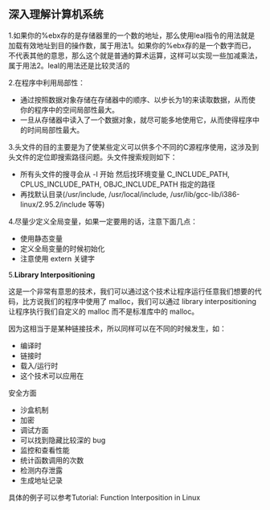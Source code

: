 ## 深入理解计算机系统

1.如果你的%ebx存的是存储器里的一个数的地址，那么使用leal指令的用法就是加载有效地址到目的操作数，属于用法1。如果你的%ebx存的是一个数字而已，不代表其他的意思，那么这个就是普通的算术运算，这样可以实现一些加减乘法，属于用法2。leal的用法还是比较灵活的

2.在程序中利用局部性：

*   通过按照数据对象存储在存储器中的顺序、以步长为1的来读取数据，从而使你的程序中的空间局部性最大。
*   一旦从存储器中读入了一个数据对象，就尽可能多地使用它，从而使得程序中的时间局部性最大。

3.头文件的目的主要是为了使某些定义可以供多个不同的C源程序使用，这涉及到头文件的定位即搜索路径问题。头文件搜索规则如下：


*   所有头文件的搜寻会从 -I 开始
然后找环境变量 C_INCLUDE_PATH, CPLUS_INCLUDE_PATH, OBJC_INCLUDE_PATH 指定的路径
*   再找默认目录(/usr/include, /usr/local/include, /usr/lib/gcc-lib/i386-linux/2.95.2/include 等等) 

4.尽量少定义全局变量，如果一定要用的话，注意下面几点：

*  使用静态变量
*  定义全局变量的时候初始化
*  注意使用 extern 关键字

5.**Library Interpositioning**

这是一个非常有意思的技术，我们可以通过这个技术让程序运行任意我们想要的代码，比方说我们的程序中使用了 malloc，我们可以通过 library interpositioning 让程序执行我们自定义的 malloc 而不是标准库中的 malloc。

因为这相当于是某种链接技术，所以同样可以在不同的时候发生，如：

*  编译时
*  链接时
*  载入/运行时
*  这个技术可以应用在


安全方面

*  沙盒机制
*  加密
*  调试方面
*  可以找到隐藏比较深的 bug
*  监控和查看性能
*  统计函数调用的次数
*  检测内存泄露
*  生成地址记录


具体的例子可以参考Tutorial: Function Interposition in Linux

